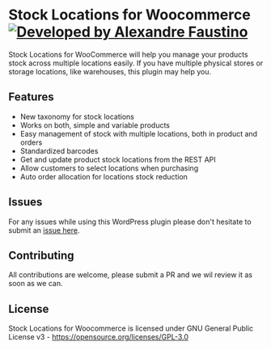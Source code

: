 # Stock Locations for Woocommerce [![Developed by Alexandre Faustino](https://img.shields.io/badge/Developed%20by-Alexandre%20Faustino-blue.svg?longCache=true&style=for-the-badge)](mailto:alexmigf@gmail.com)

Stock Locations for WooCommerce will help you manage your products stock across multiple locations easily. If you have multiple physical stores or storage locations, like warehouses, this plugin may help you.

## Features

- New taxonomy for stock locations
- Works on both, simple and variable products
- Easy management of stock with multiple locations, both in product and orders
- Standardized barcodes
- Get and update product stock locations from the REST API
- Allow customers to select locations when purchasing
- Auto order allocation for locations stock reduction

## Issues

For any issues while using this WordPress plugin please don't hesitate to submit an [issue here](https://github.com/fahadmahmood8/stock-locations-for-woocommerce/issues/new).

## Contributing

All contributions are welcome, please submit a PR and we wil review it as soon as we can.

## License

Stock Locations for Woocommerce is licensed under GNU General Public License v3 - <https://opensource.org/licenses/GPL-3.0>
